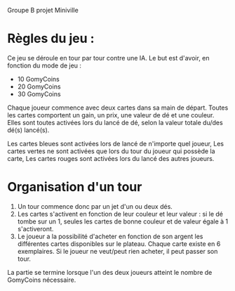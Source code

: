 Groupe B projet Miniville

# Règles du jeu :

Ce jeu se déroule en tour par tour contre une IA.
Le but est d'avoir, en fonction du mode de jeu :

  - 10 GomyCoins
  - 20 GomyCoins
  - 30 GomyCoins

Chaque joueur commence avec deux cartes dans sa main de départ.
Toutes les cartes comportent un gain, un prix, une valeur de dé et une couleur.
Elles sont toutes activées lors du lancé de dé, selon la valeur totale du/des dé(s) lancé(s).

  Les cartes bleues sont activées lors de lancé de n'importe quel joueur,
  Les cartes vertes ne sont activées que lors du tour du joueur qui possède la carte,
  Les cartes rouges sont activées lors du lancé des autres joueurs.

# Organisation d'un tour

1) Un tour commence donc par un jet d'un ou deux dés.
2) Les cartes s'activent en fonction de leur couleur et leur valeur : si le dé tombe sur un 1, seules les cartes de bonne couleur et de valeur égale à 1 s'activeront.
3) Le joueur a la possibilité d'acheter en fonction de son argent les différentes cartes disponibles sur le plateau. Chaque carte existe en 6 exemplaires. Si le joueur ne veut/peut rien acheter, il peut passer son tour.

La partie se termine lorsque l'un des deux joueurs atteint le nombre de GomyCoins nécessaire.
